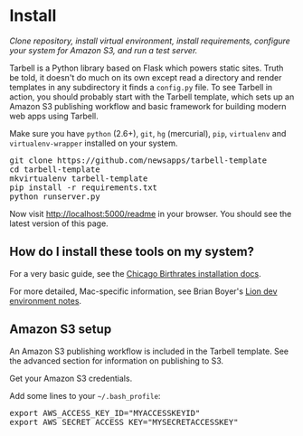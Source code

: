 # Install
*Clone repository, install virtual environment, install requirements, configure your system for Amazon S3, and run a test server.*

Tarbell is a Python library based on Flask which powers static sites. Truth be 
told, it doesn't do much on its own except read a directory and render templates
in any subdirectory it finds a `config.py` file. To see Tarbell in action, you 
should probably start with the Tarbell template, which sets up an Amazon S3
publishing workflow and basic framework for building modern web apps using 
Tarbell.

<div class="row-fluid">

<div class="span7">
<p>Make sure you have <code>python</code> (2.6+), <code>git</code>, <code>hg</code> (mercurial), <code>pip</code>, <code>virtualenv</code>
and <code>virtualenv-wrapper</code> installed on your system.</p>

<pre>
git clone https://github.com/newsapps/tarbell-template
cd tarbell-template
mkvirtualenv tarbell-template
pip install -r requirements.txt
python runserver.py
</pre>

<p>Now visit <a href="http://localhost:5000/readme">http://localhost:5000/readme</a> in your browser. 
You should see the latest version of this page.</p>

</div>

<div class="span4 offset1 aside">
    <h2><i class="icon icon-question-sign"></i> How do I install these tools on my system?</h2>
    <p>For a very basic guide, see the <a href="https://hackpad.com/Install-Chicago-Birthrates-6V2O2Un04Ow">Chicago Birthrates installation docs</a>.</p>
    <p>For more detailed, Mac-specific information, see Brian Boyer's <a href="https://gist.github.com/brianboyer/1696819">Lion dev environment notes</a>.</p>
</div>

</div>


## Amazon S3 setup

An Amazon S3 publishing workflow is included in the Tarbell template. See the advanced section for information on publishing to S3.

Get your Amazon S3 credentials.

Add some lines to your `~/.bash_profile`:

<pre>
export AWS_ACCESS_KEY_ID="MYACCESSKEYID"
export AWS_SECRET_ACCESS_KEY="MYSECRETACCESSKEY"
</pre>
